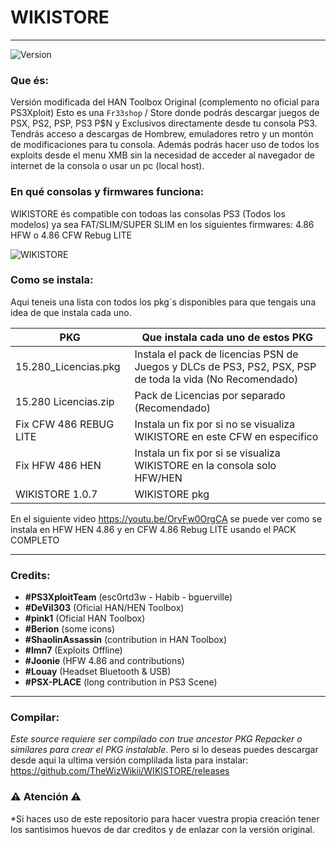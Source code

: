 # WIKISTORE 
---
![Version](https://img.shields.io/badge/Version-1.0.6-brightgreen.svg)

### Que és:

Versión modificada del HAN Toolbox Original (complemento no oficial para PS3Xploit)
Esto es una `Fr33shop` / Store donde podrás descargar juegos de PSX, PS2, PSP, PS3 P$N y Exclusivos directamente desde tu consola PS3. Tendrás acceso a descargas de Hombrew, emuladores retro y un montón de modificaciones para tu consola. Además podrás hacer uso de todos los exploits desde el menu XMB sin la necesidad de acceder al navegador de internet de la consola o usar un pc (local host).

### En qué consolas y firmwares funciona:

WIKISTORE és compatible con todoas las consolas PS3 (Todos los modelos) ya sea FAT/SLIM/SUPER SLIM en los
siguientes firmwares: 4.86 HFW o 4.86 CFW Rebug LITE

![WIKISTORE](https://i.imgur.com/B5a1gfp.png)

### Como se instala:


Aqui teneis una lista con todos los pkg´s disponibles para que tengais una idea de que instala cada uno.


| PKG | Que instala cada uno de estos PKG |
| ------ | ------ |
| 15.280_Licencias.pkg | Instala el pack de licencias PSN de Juegos y DLCs de PS3, PS2, PSX, PSP de toda la vida (No Recomendado) |
| 15.280 Licencias.zip | Pack de Licencias por separado (Recomendado) |
| Fix CFW 486 REBUG LITE | Instala un fix por si no se visualiza WIKISTORE en este CFW en especifico |
| Fix HFW 486 HEN | Instala un fix por si se visualiza WIKISTORE en la consola solo HFW/HEN |
| WIKISTORE 1.0.7 | WIKISTORE pkg |


En el siguiente video https://youtu.be/OrvFw0OrgCA se puede ver como se instala en HFW HEN 4.86 y en CFW 4.86 Rebug LITE usando el PACK COMPLETO

---

### Credits:

- **#PS3XploitTeam** (esc0rtd3w - Habib - bguerville)
- **#DeVil303** (Oficial HAN/HEN Toolbox)
- **#pink1** (Oficial HAN Toolbox)
- **#Berion** (some icons)
- **#ShaolinAssassin** (contribution in HAN Toolbox)
- **#lmn7** (Exploits Offline)
- **#Joonie** (HFW 4.86 and contributions)
- **#Louay** (Headset Bluetooth & USB)
- **#PSX-PLACE** (long contribution in PS3 Scene)

---

### Compilar:

*Este source requiere ser compilado con true ancestor PKG Repacker o similares para crear el PKG instalable*. Pero si lo deseas puedes descargar desde aqui la ultima versión complilada lista para instalar: https://github.com/TheWizWikii/WIKISTORE/releases

### ⚠️ Atención ⚠️

*Si haces uso de este repositorio para hacer vuestra propia creación tener los santisimos huevos de dar creditos y de enlazar con la versión original.



